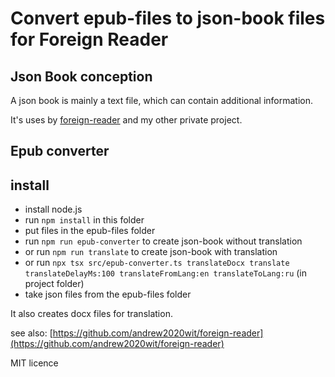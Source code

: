 # Convert epub-files to json-book files for Foreign Reader

## Json Book conception

A json book is mainly a text file, which can contain additional information.

It's uses by [foreign-reader](https://github.com/andrew2020wit/foreign-reader) and my other private project.

## Epub converter

## install

- install node.js
- run ```npm install``` in this folder
- put files in the epub-files folder
- run ```npm run epub-converter``` to create json-book without translation
- or run ```npm run translate``` to create json-book with translation
- or run ```npx tsx src/epub-converter.ts translateDocx translate translateDelayMs:100 translateFromLang:en translateToLang:ru```
   (in project folder)
- take json files from the epub-files folder

It also creates docx files for translation.

see also: [https://github.com/andrew2020wit/foreign-reader](https://github.com/andrew2020wit/foreign-reader)

MIT licence